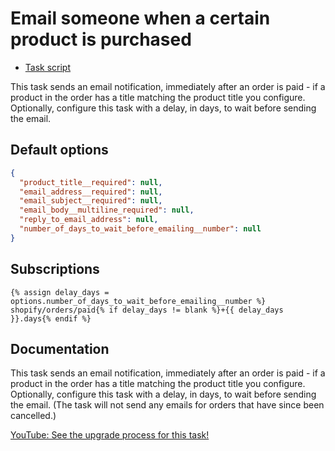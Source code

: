 # Email someone when a certain product is purchased

* [Task script](./script.liquid)

This task sends an email notification, immediately after an order is paid - if a product in the order has a title matching the product title you configure. Optionally, configure this task with a delay, in days, to wait before sending the email.

## Default options

```json
{
  "product_title__required": null,
  "email_address__required": null,
  "email_subject__required": null,
  "email_body__multiline_required": null,
  "reply_to_email_address": null,
  "number_of_days_to_wait_before_emailing__number": null
}
```

## Subscriptions

```liquid
{% assign delay_days = options.number_of_days_to_wait_before_emailing__number %}
shopify/orders/paid{% if delay_days != blank %}+{{ delay_days }}.days{% endif %}
```

## Documentation

This task sends an email notification, immediately after an order is paid - if a product in the order has a title matching the product title you configure. Optionally, configure this task with a delay, in days, to wait before sending the email. (The task will not send any emails for orders that have since been cancelled.)

[YouTube: See the upgrade process for this task!](https://youtu.be/xT9j0yMXPDM)